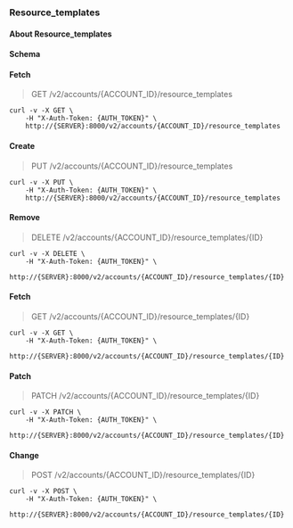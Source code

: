 ### Resource_templates

#### About Resource_templates

#### Schema



#### Fetch

> GET /v2/accounts/{ACCOUNT_ID}/resource_templates

```shell
curl -v -X GET \
    -H "X-Auth-Token: {AUTH_TOKEN}" \
    http://{SERVER}:8000/v2/accounts/{ACCOUNT_ID}/resource_templates
```

#### Create

> PUT /v2/accounts/{ACCOUNT_ID}/resource_templates

```shell
curl -v -X PUT \
    -H "X-Auth-Token: {AUTH_TOKEN}" \
    http://{SERVER}:8000/v2/accounts/{ACCOUNT_ID}/resource_templates
```

#### Remove

> DELETE /v2/accounts/{ACCOUNT_ID}/resource_templates/{ID}

```shell
curl -v -X DELETE \
    -H "X-Auth-Token: {AUTH_TOKEN}" \
    http://{SERVER}:8000/v2/accounts/{ACCOUNT_ID}/resource_templates/{ID}
```

#### Fetch

> GET /v2/accounts/{ACCOUNT_ID}/resource_templates/{ID}

```shell
curl -v -X GET \
    -H "X-Auth-Token: {AUTH_TOKEN}" \
    http://{SERVER}:8000/v2/accounts/{ACCOUNT_ID}/resource_templates/{ID}
```

#### Patch

> PATCH /v2/accounts/{ACCOUNT_ID}/resource_templates/{ID}

```shell
curl -v -X PATCH \
    -H "X-Auth-Token: {AUTH_TOKEN}" \
    http://{SERVER}:8000/v2/accounts/{ACCOUNT_ID}/resource_templates/{ID}
```

#### Change

> POST /v2/accounts/{ACCOUNT_ID}/resource_templates/{ID}

```shell
curl -v -X POST \
    -H "X-Auth-Token: {AUTH_TOKEN}" \
    http://{SERVER}:8000/v2/accounts/{ACCOUNT_ID}/resource_templates/{ID}
```

